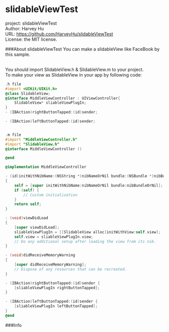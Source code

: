 slidableViewTest
=======================
project: slidableViewTest<br/>
Author: Harvey Hu<br/>
URL: https://github.com/HarveyHu/slidableViewTest<br/>
License: the MIT license.<br/>

###About slidableViewTest
You can make a slidableView like FaceBook by this sample.<br/><br/>

You should import SlidableView.h & SlidableView.m to your project.<br/>
To make your view as SlidableView in your app by following code:<br/>
```Objective-C
.h file
#import <UIKit/UIKit.h>
@class SlidableView;
@interface MiddleViewController : UIViewController{
    SlidableView* sliableViewPlugIn;
}
- (IBAction)rightButtonTapped:(id)sender;

- (IBAction)leftButtonTapped:(id)sender;


.m file
#import "MiddleViewController.h"
#import "SlidableView.h"
@interface MiddleViewController ()

@end

@implementation MiddleViewController

- (id)initWithNibName:(NSString *)nibNameOrNil bundle:(NSBundle *)nibBundleOrNil
{
    self = [super initWithNibName:nibNameOrNil bundle:nibBundleOrNil];
    if (self) {
        // Custom initialization
    }
    return self;
}

- (void)viewDidLoad
{
    [super viewDidLoad];
    sliableViewPlugIn = [[SlidableView alloc]initWithView:self.view];
    self.view = sliableViewPlugIn.view;
    // Do any additional setup after loading the view from its nib.
}

- (void)didReceiveMemoryWarning
{
    [super didReceiveMemoryWarning];
    // Dispose of any resources that can be recreated.
}

- (IBAction)rightButtonTapped:(id)sender {
    [sliableViewPlugIn rightButtonTapped];
}

- (IBAction)leftButtonTapped:(id)sender {
    [sliableViewPlugIn leftButtonTapped];
}
@end
```
###Info
